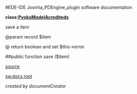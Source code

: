 #EDE-IDE Joomla_PDEngine_plugin
software documentation

**class:[PvoksModelAcrediteds](../PvoksModelAcrediteds.md)**



save a item

@param record $item

@ return boolean and set $this->error

##public function save ($item) 


[source](../../../admin/models/acrediteds.php)

[sw.docs root](../)

*created by documentCreator*

